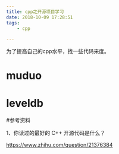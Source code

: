 ```yaml
---
title: cpp之开源项目学习
date: 2018-10-09 17:28:51
tags:
	- cpp

---
```




为了提高自己的cpp水平，找一些代码来度。

# muduo

# leveldb





#参考资料

1、你读过的最好的 C++ 开源代码是什么？

https://www.zhihu.com/question/21376384



